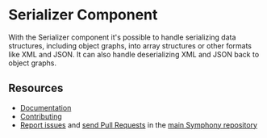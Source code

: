 Serializer Component
====================

With the Serializer component it's possible to handle serializing data
structures, including object graphs, into array structures or other formats like
XML and JSON. It can also handle deserializing XML and JSON back to object
graphs.

Resources
---------

  * [Documentation](https://symphony.com/doc/current/components/serializer.html)
  * [Contributing](https://symphony.com/doc/current/contributing/index.html)
  * [Report issues](https://github.com/symphony/symphony/issues) and
    [send Pull Requests](https://github.com/symphony/symphony/pulls)
    in the [main Symphony repository](https://github.com/symphony/symphony)
